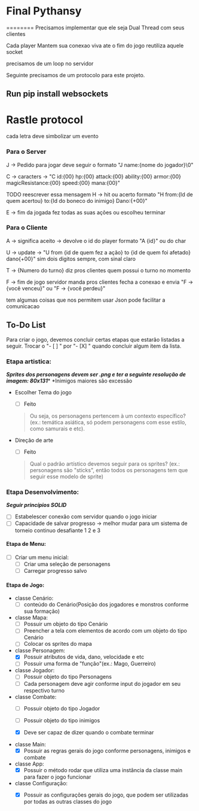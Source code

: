# Final Pythansy


========
Precisamos implementar que ele seja Dual Thread com seus clientes

Cada player Mantem sua conexao viva ate o fim do jogo reutiliza aquele socket

precisamos de um loop no servidor

Seguinte precisamos de um protocolo para este projeto.

<h2>Run pip install websockets<h2>

<H1>Rastle protocol</H1>

cada letra deve simbolizar um evento

<h3>Para o Server</h3>

J -> Pedido para jogar deve seguir o formato "J name:{nome do jogador}\0"

C -> caracters -> "C id:{00} hp:{00} attack:{00} ability:{00} armor:{00} magicResistance:{00} speed:{00} mana:{00}"

TODO reescrever essa mensagem
H -> hit ou acerto formato "H from:{Id de quem acertou} to:{Id do boneco do inimigo} Dano:{+00}"

E -> fim da jogada fez todas as suas ações ou escolheu terminar

<h3>Para o Cliente</h3>

A -> significa aceito -> devolve o id do player formato "A {id}" ou do char

U -> update -> "U from {id de quem fez a ação} to {id de quem foi afetado} dano{+00}" sim dois digitos sempre, com sinal claro

T -> {Numero do turno} diz pros clientes quem possui o turno no momento 

F -> fim de jogo servidor manda pros clientes fecha a conexao e envia "F -> {você venceu}" ou "F -> {você perdeu}"

tem algumas coisas que nos permitem usar Json pode facilitar a comunicacao


## To-Do List

Para criar o jogo, devemos concluir certas etapas que estarão listadas a seguir. Trocar o "- [ ] " por "- [X] " quando concluir algum item da lista.

### Etapa artistica:
***Sprites dos personagens devem ser .png e ter a seguinte resolução de imagem: 80x131****
*Inimigos maiores são excessão

* Escolher Tema do jogo
    - [ ]  Feito
    > Ou seja, os personagens pertencem à um contexto específico?
        (ex.: temática asiática, só podem personagens com esse estilo, como samurais e etc).

* Direção de arte 
    - [ ]  Feito
    > Qual o padrão artístico devemos seguir para os sprites?
         (ex.: personagens são "sticks", então todos os personagens tem que seguir esse modelo de sprite)

### Etapa Desenvolvimento:
***Seguir princípios SOLID*** 

- [ ]  Estabelescer conexão com servidor quando o jogo iniciar
- [ ]  Capacidade de salvar progresso -> melhor mudar para um sistema de torneio continuo desafiante 1 2 e 3

#### Etapa de Menu:

- [ ]  Criar um menu inicial: 
    - [ ]  Criar uma seleção de personagens 
    - [ ]  Carregar progresso salvo 

#### Etapa de Jogo:
 
* classe Cenário:
    - [ ]  conteúdo do Cenário(Posição dos jogadores e monstros conforme sua formação)

* classe Mapa: 
    - [ ]   Possuir um objeto do tipo Cenário 
    - [ ]   Preencher a tela com elementos de acordo com um objeto do tipo Cenário 
    - [ ]   Colocar os sprites do mapa 

* classe Personagem:    
    - [x]   Possuir atributos de vida, dano, velocidade e etc
    - [ ]   Possuir uma forma de "função"(ex.: Mago, Guerreiro)

* classe Jogador: 
    - [ ]   Possuir objeto do tipo Personagens
    - [ ]   Cada personagem deve agir conforme input do jogador em seu respectivo turno
* classe Combate:
    - [ ]   Possuir objeto do tipo Jogador
    - [ ]   Possuir objeto do tipo inimigos
    - [x]   Deve ser capaz de dizer quando o combate terminar


* classe Main:
    - [x]   Possuir as regras gerais do jogo conforme personagens, inimigos e combate

* classe App:
    - [x]   Possuir o método rodar que utiliza uma instância da classe main para fazer o jogo funcionar

* classe Configuração:
    - [x] Possuir as configurações gerais do jogo, que podem ser utilizadas por todas as outras classes do jogo









